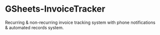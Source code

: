 # GSheets-InvoiceTracker
Recurring &amp; non-recurring invoice tracking system with phone notifications &amp; automated records system.
